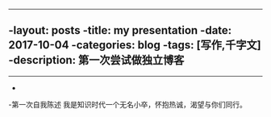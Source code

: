 ----
-layout: posts
-title: my presentation
-date: 2017-10-04
-categories: blog
-tags: [写作,千字文]
-description: 第一次尝试做独立博客
-
----
-
-第一次自我陈述
我是知识时代一个无名小卒，怀抱热诚，渴望与你们同行。
